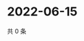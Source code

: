 # 2022-06-15

共 0 条

<!-- BEGIN WEIBO -->
<!-- 最后更新时间 Wed Jun 15 2022 22:16:49 GMT+0800 (China Standard Time) -->

<!-- END WEIBO -->
